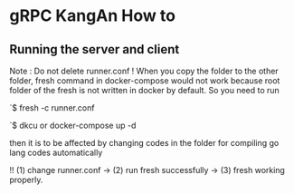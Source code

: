 # gRPC KangAn How to

## Running the server and client

Note : Do not delete runner.conf !
When you copy the folder to the other folder, fresh command in docker-compose would not work
because root folder of the fresh is not written in docker by default. So you need to run 

`$ fresh -c runner.conf

`$ dkcu or docker-compose up -d

then it is to be affected by changing codes in the folder for compiling go lang codes automatically

!! (1) change runner.conf -> (2) run fresh successfully -> (3) fresh working properly.
